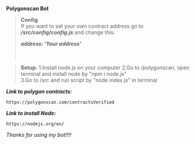 **Polygonscan Bot**

> **Config**    
> If you want to set your own contract address go to ***/src/config/config.js*** and change this:  
>     
> ***address: 'Your address'***       
> <br/>
> <br/>        

> **Setup:** 
> 1.Install node.js on your computer 
> 2.Go to /polygonscan, open terminal and install node by "npm i node.js"          
> 3.Go to /src and run script by "node index.js" in terminal        

***Link to polygon contracts:***
```
https://polygonscan.com/contractsVerified
```
***Link to install Node:***
```
https://nodejs.org/en/
```

*Thanks for using my bot!!!!*
